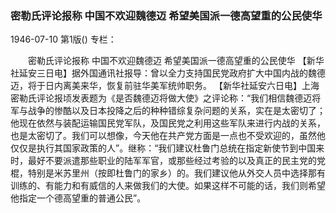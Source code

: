 ### 密勒氏评论报称  中国不欢迎魏德迈  希望美国派一德高望重的公民使华

1946-07-10
第1版()
专栏：

　　密勒氏评论报称
    中国不欢迎魏德迈
    希望美国派一德高望重的公民使华
    【新华社延安三日电】据外国通讯社报导：曾以全力支持国民党政府扩大中国内战的魏德迈，将于日内离美来华，恢复前驻华美军统帅职务。
    【新华社延安六日电】上海密勒氏评论报顷发表题为《是否魏德迈将做大使》之评论称：“我们相信魏德迈将军与战争的惨酷以及日本投降之后的种种错综复杂问题的关系，实在是太密切了；他现在依然与装配运输国民党军队，及国民党之利用这些军队来进行内战的关系，也是太密切了。我们可以想像，今天他在共产党方面是一点也不受欢迎的，虽然他仅仅是执行其国家政策的人”。继称：“我们建议杜鲁门总统在指定新使节到中国来时，最好不要派遣那些职业的陆军军官，或那些经过考验的以及真正的民主党的党棍，特别是米苏里州（按即杜鲁门的家乡）的。我们建议他从外交人员中选择那有训练的、有能力和有威信的人来做我们的大使。如果这样不可能的话，我们则希望他指定一个德高望重的普通公民”。
